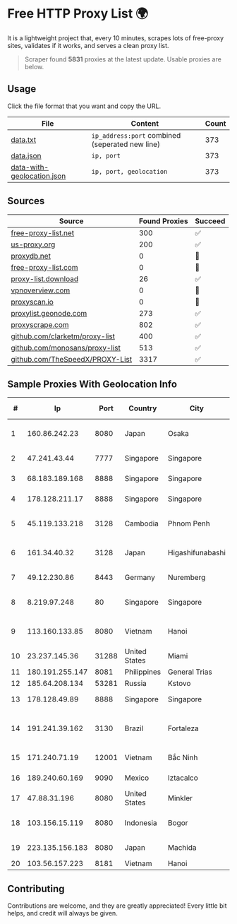 
# Free HTTP Proxy List 🌍

It is a lightweight project that, every 10 minutes, scrapes lots of free-proxy sites, validates if it works, and serves a clean proxy list.


> Scraper found **5831** proxies at the latest update. Usable proxies are below.

## Usage

Click the file format that you want and copy the URL.


|File|Content|Count|
|----|-------|-----|
|[data.txt](https://raw.githubusercontent.com/themiralay/Proxy-List-World/master/data.txt)|`ip_address:port` combined (seperated new line)|373|
|[data.json](https://raw.githubusercontent.com/themiralay/Proxy-List-World/master/data.json)|`ip, port`|373|
|[data-with-geolocation.json](https://raw.githubusercontent.com/themiralay/Proxy-List-World/master/data-with-geolocation.json)|`ip, port, geolocation`|373|

## Sources

|Source|Found Proxies|Succeed|
|------|-------------|-------|
|[free-proxy-list.net](https://free-proxy-list.net)|300|✅|
|[us-proxy.org](https://www.us-proxy.org)|200|✅|
|[proxydb.net](http://proxydb.net)|0|🚫|
|[free-proxy-list.com](https://free-proxy-list.com/?page=&port=&type%5B%5D=http&type%5B%5D=https&up_time=0&search=Search)|0|🚫|
|[proxy-list.download](https://www.proxy-list.download/HTTP)|26|✅|
|[vpnoverview.com](https://vpnoverview.com/privacy/anonymous-browsing/free-proxy-servers)|0|🚫|
|[proxyscan.io](https://www.proxyscan.io)|0|🚫|
|[proxylist.geonode.com](https://proxylist.geonode.com/api/proxy-list?limit=300&page=1&sort_by=lastChecked&sort_type=desc&protocols=http,https)|273|✅|
|[proxyscrape.com](https://api.proxyscrape.com/v2/?request=displayproxies&protocol=http&timeout=10000&country=all&ssl=all&anonymity=all)|802|✅|
|[github.com/clarketm/proxy-list](https://raw.githubusercontent.com/clarketm/proxy-list/master/proxy-list-raw.txt)|400|✅|
|[github.com/monosans/proxy-list](https://raw.githubusercontent.com/monosans/proxy-list/main/proxies/http.txt)|513|✅|
|[github.com/TheSpeedX/PROXY-List](https://raw.githubusercontent.com/TheSpeedX/PROXY-List/master/http.txt)|3317|✅|


## Sample Proxies With Geolocation Info

|#|Ip|Port|Country|City|Internet Service Provider|
|-|--|----|-------|----|-------------------------|
|1|160.86.242.23|8080|Japan|Osaka|Sony Network Communications Inc|
|2|47.241.43.44|7777|Singapore|Singapore|Alibaba Cloud LLC|
|3|68.183.189.168|8888|Singapore|Singapore|DigitalOcean, LLC|
|4|178.128.211.17|8888|Singapore|Singapore|DigitalOcean, LLC|
|5|45.119.133.218|3128|Cambodia|Phnom Penh|VIETTEL (CAMBODIA) PTE., LTD|
|6|161.34.40.32|3128|Japan|Higashifunabashi|NTT PC Communications, Inc.|
|7|49.12.230.86|8443|Germany|Nuremberg|Hetzner Online GmbH|
|8|8.219.97.248|80|Singapore|Singapore|Alibaba Cloud (Singapore) Private Limited|
|9|113.160.133.85|8080|Vietnam|Hanoi|VietNam Post and Telecom Corporation|
|10|23.237.145.36|31288|United States|Miami|FDCservers.net|
|11|180.191.255.147|8081|Philippines|General Trias|Globe Telecom|
|12|185.64.208.134|53281|Russia|Kstovo|Svyazist LLC|
|13|178.128.49.89|8888|Singapore|Singapore|DigitalOcean, LLC|
|14|191.241.39.162|3130|Brazil|Fortaleza|Tecnet Provedor De Acesso AS Redes De Com. Ltda|
|15|171.240.71.19|12001|Vietnam|Bắc Ninh|Viettel Corporation|
|16|189.240.60.169|9090|Mexico|Iztacalco|Uninet S.A. de C.V.|
|17|47.88.31.196|8080|United States|Minkler|Alibaba.com LLC|
|18|103.156.15.119|8080|Indonesia|Bogor|PT Lintas Jaringan Nusantara|
|19|223.135.156.183|8080|Japan|Machida|So-net Corporation|
|20|103.56.157.223|8181|Vietnam|Hanoi|VCCORP|



## Contributing

Contributions are welcome, and they are greatly appreciated! Every
little bit helps, and credit will always be given.

